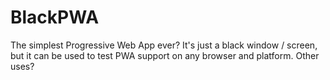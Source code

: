 # BlackPWA

The simplest Progressive Web App ever? It's just a black window / screen, but it can be used to test PWA support on any browser and platform. Other uses?
